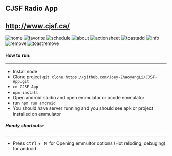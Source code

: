 ## CJSF Radio App
http://www.cjsf.ca/ 
------

![home](./screenshots/home.png)
![favorite](./screenshots/favorite.png)
![schedule](./screenshots/schedule.png)
![about](./screenshots/about.png)
![actionsheet](./screenshots/actionsheet.png)
![toastadd](./screenshots/toastadd.png)
![info](./screenshots/info.png)
![remove](./screenshots/remove.png)
![toastremove](./screenshots/toastremove.png)

#### How to run:
------
- Install node
- Clone project `git clone https://github.com/Joey-ZhaoyangLi/CJSF-App.git`
- `cd CJSF-App`
- `npm install`
- Open android studio and open emmulator or xcode emmulator 
- run `npm run android`
- You should have server running and you should see apk or project installed on emmulator 

##### Handy shortcuts:
------
- Press <kbd>ctrl</kbd> +<kbd> M </kbd> for Opening emmultor options (Hot reloding, debuging) for android
